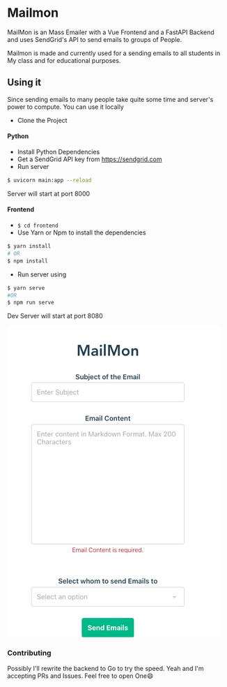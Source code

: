 # Mailmon
MailMon is an Mass Emailer with a Vue Frontend and a FastAPI Backend and uses SendGrid's API to send emails to groups of People.

Mailmon is made and currently used for a sending emails to all students in My class and for educational purposes. 

## Using it
Since sending emails to many people take quite some time and server's power to compute. You can use it locally
- Clone the Project
#### Python

- Install Python Dependencies
- Get a SendGrid API key from https://sendgrid.com
- Run server
```bash
$ uvicorn main:app --reload
```
Server will start at port 8000

#### Frontend
- `$ cd frontend`
- Use Yarn or Npm to install the dependencies
```bash
$ yarn install
# OR
$ npm install
```
- Run server using 
```bash
$ yarn serve
#OR
$ npm run serve
```
Dev Server will start at port 8080

![](/frontend/mailmon-fd.png)

### Contributing
Possibly I'll rewrite the backend to Go to try the speed. Yeah and I'm accepting PRs and Issues. Feel free to open One😄
